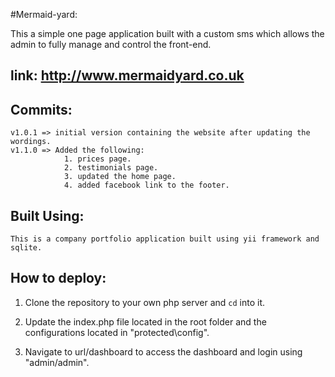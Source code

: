 #Mermaid-yard:

This a simple one page application built with a custom sms which allows the admin to fully manage and control the front-end.

## link: http://www.mermaidyard.co.uk

## Commits:
	v1.0.1 => initial version containing the website after updating the wordings.
	v1.1.0 => Added the following:
				1. prices page.
				2. testimonials page.
				3. updated the home page.
				4. added facebook link to the footer.

	
## Built Using:
	This is a company portfolio application built using yii framework and sqlite.


## How to deploy:

1. Clone the repository to your own php server and `cd` into it.

2. Update the index.php file located in the root folder and the configurations located in "protected\config".

3. Navigate to url/dashboard to access the dashboard and login using "admin/admin".